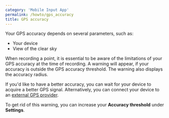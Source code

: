 ```yaml
---
category: 'Mobile Input App'
permalink: /howto/gps_accuracy
title: GPS accuracy
---
```

<!--- IMPORTANT: This permlink is referenced from InputApp -->

Your GPS accuracy depends on several parameters, such as:
- Your device
- View of the clear sky

When recording a point, it is essential to be aware of the limitations of your GPS accuracy at the time of recording. A warning will appear, if your accuracy is outside the GPS accuracy threshold. The warning also displays the accuracy radius.

If you'd like to have  a better accuracy, you can wait for your device to acquire a better GPS signal. Alternatively, you can connect your device to an [external GPS provider](/howto/external_gps).

To get rid of this warning, you can increase your **Accuracy threshold** under **Settings**.
